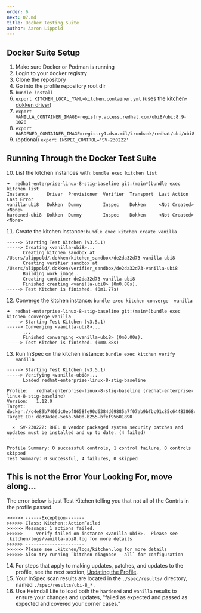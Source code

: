 ```yaml
---
order: 6
next: 07.md
title: Docker Testing Suite
author: Aaron Lippold
---
```


## Docker Suite Setup

1. Make sure Docker or Podman is running
2. Login to your docker registry
3. Clone the repository
4. Go into the profile repository root dir
5. `bundle install`
6. `export KITCHEN_LOCAL_YAML=kitchen.container.yml` (uses the [kitchen-dokken driver](https://kitchen.ci/docs/drivers/dokken/ "Test Kitchen Dokken Driver Documentation"))
7. `export VANILLA_CONTAINER_IMAGE=registry.access.redhat.com/ubi8/ubi:8.9-1028`
8. `export HARDENED_CONTAINER_IMAGE=registry1.dso.mil/ironbank/redhat/ubi/ubi8`
9. (optional) `export INSPEC_CONTROL='SV-230222'`

## Running Through the Docker Test Suite

10. List the kitchen instances with: `bundle exec kitchen list`

```shell
➜  redhat-enterprise-linux-8-stig-baseline git:(main*)bundle exec kitchen list
Instance       Driver  Provisioner  Verifier  Transport  Last Action    Last Error
vanilla-ubi8   Dokken  Dummy        Inspec    Dokken     <Not Created>  <None>
hardened-ubi8  Dokken  Dummy        Inspec    Dokken     <Not Created>  <None>
```

11. Create the kitchen instance: `bundle exec kitchen create vanilla`

```shell
-----> Starting Test Kitchen (v3.5.1)
-----> Creating <vanilla-ubi8>...
      Creating kitchen sandbox at /Users/alippold/.dokken/kitchen_sandbox/de2da32d73-vanilla-ubi8
      Creating verifier sandbox at /Users/alippold/.dokken/verifier_sandbox/de2da32d73-vanilla-ubi8
      Building work image..
      Creating container de2da32d73-vanilla-ubi8
      Finished creating <vanilla-ubi8> (0m0.88s).
-----> Test Kitchen is finished. (0m1.77s)
```

12. Converge the kitchen instance: `bundle exec kitchen converge  vanilla`

```shell
➜  redhat-enterprise-linux-8-stig-baseline git:(main*)bundle exec kitchen converge vanilla
-----> Starting Test Kitchen (v3.5.1)
-----> Converging <vanilla-ubi8>...
      ...
      Finished converging <vanilla-ubi8> (0m0.00s).
-----> Test Kitchen is finished. (0m0.88s)
```

13. Run InSpec on the kitchen instance: `bundle exec kitchen verify vanilla`

```shell
-----> Starting Test Kitchen (v3.5.1)
-----> Verifying <vanilla-ubi8>...
      Loaded redhat-enterprise-linux-8-stig-baseline

Profile:   redhat-enterprise-linux-8-stig-baseline (redhat-enterprise-linux-8-stig-baseline)
Version:   1.12.0
Target:    docker://c4e89b7406dc0ebf8658fe90d6384d69885a7f07ab9bfbc91c85c64483868c44
Target ID: da39a3ee-5e6b-5b0d-b255-bfef95601890

  ×  SV-230222: RHEL 8 vendor packaged system security patches and updates must be installed and up to date. (4 failed)
...

Profile Summary: 0 successful controls, 1 control failure, 0 controls skipped
Test Summary: 0 successful, 4 failures, 0 skipped
```

## This is not the **Error** Your Looking For, move along...

The error below is just Test Kitchen telling you that not all of the Contrls in the profile passed.

```shell
>>>>>> ------Exception-------
>>>>>> Class: Kitchen::ActionFailed
>>>>>> Message: 1 actions failed.
>>>>>>     Verify failed on instance <vanilla-ubi8>.  Please see .kitchen/logs/vanilla-ubi8.log for more details
>>>>>> ----------------------
>>>>>> Please see .kitchen/logs/kitchen.log for more details
>>>>>> Also try running `kitchen diagnose --all` for configuration
```

14. For steps that apply to making updates, patches, and updates to the profile, see the next section, [Updating the Profile](#updating-the-profile).
15. Your InSpec scan results are located in the `./spec/results/` directory, named `./spec/results/ubi-8_*.`
16. Use Heimdall Lite to load both the `hardened` and `vanilla` results to ensure your changes and updates, "failed as expected and passed as expected and covered your corner cases."
